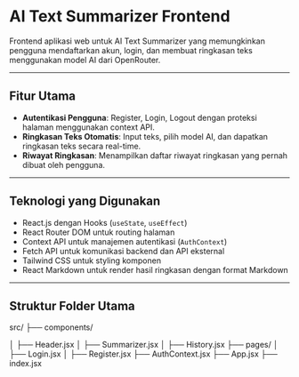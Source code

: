 # AI Text Summarizer Frontend

Frontend aplikasi web untuk AI Text Summarizer yang memungkinkan pengguna mendaftarkan akun, login, dan membuat ringkasan teks menggunakan model AI dari OpenRouter.

---

## Fitur Utama
- **Autentikasi Pengguna**: Register, Login, Logout dengan proteksi halaman menggunakan context API.
- **Ringkasan Teks Otomatis**: Input teks, pilih model AI, dan dapatkan ringkasan teks secara real-time.
- **Riwayat Ringkasan**: Menampilkan daftar riwayat ringkasan yang pernah dibuat oleh pengguna.

---

## Teknologi yang Digunakan
- React.js dengan Hooks (`useState`, `useEffect`)
- React Router DOM untuk routing halaman
- Context API untuk manajemen autentikasi (`AuthContext`)
- Fetch API untuk komunikasi backend dan API eksternal
- Tailwind CSS untuk styling komponen
- React Markdown untuk render hasil ringkasan dengan format Markdown

---

## Struktur Folder Utama
src/
├── components/

│ ├── Header.jsx
│ ├── Summarizer.jsx
│ ├── History.jsx
├── pages/
│ ├── Login.jsx
│ ├── Register.jsx
├── AuthContext.jsx
├── App.jsx
├── index.jsx
